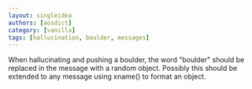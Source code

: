 ```yaml
---
layout: singleidea
authors: [aosdict]
category: [vanilla]
tags: [hallucination, boulder, messages]
---
```

When hallucinating and pushing a boulder, the word "boulder" should be replaced in the message with a random object. Possibly this should be extended to any message using xname() to format an object.
